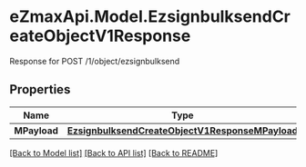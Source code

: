 # eZmaxApi.Model.EzsignbulksendCreateObjectV1Response
Response for POST /1/object/ezsignbulksend

## Properties

Name | Type | Description | Notes
------------ | ------------- | ------------- | -------------
**MPayload** | [**EzsignbulksendCreateObjectV1ResponseMPayload**](EzsignbulksendCreateObjectV1ResponseMPayload.md) |  | 

[[Back to Model list]](../README.md#documentation-for-models) [[Back to API list]](../README.md#documentation-for-api-endpoints) [[Back to README]](../README.md)

